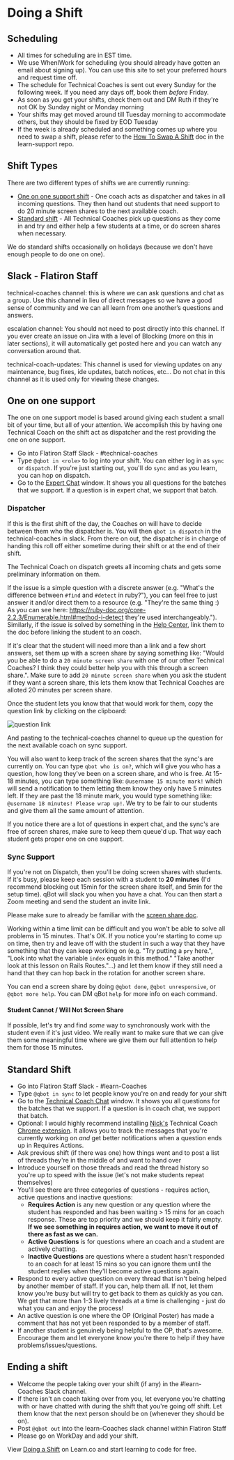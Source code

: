 # Doing a Shift

## Scheduling

- All times for scheduling are in EST time.
- We use WhenIWork for scheduling (you should already have gotten an email about signing up). You can use this site to set your preferred hours and request time off.
- The schedule for Technical Coaches is sent out every Sunday for the following week. If you need any days off, book them *before* Friday.
- As soon as you get your shifts, check them out and DM Ruth if they're not OK by Sunday night or Monday morning
- Your shifts may get moved around till Tuesday morning to accommodate others, but they should be fixed by EOD Tuesday
- If the week is already scheduled and something comes up where you need to swap a shift, please refer to the [How To Swap A Shift](https://github.com/flatiron-labs/learn-support/blob/master/how-to-swap-a-shift.md) doc in the learn-support repo. 

## Shift Types

There are two different types of shifts we are currently running:

- [One on one support shift](#one-on-one-support) - One coach acts as dispatcher and takes in all incoming questions. They then hand out students that need support to do 20 minute screen shares to the next available coach. 
- [Standard shift](#standard-shift) - All Technical Coaches pick up questions as they come in and try and either help a few students at a time, or do screen shares when necessary. 

We do standard shifts occasionally on holidays (because we don't have enough people to do one on one).

## Slack - Flatiron Staff

technical-coaches channel: this is where we can ask questions and chat as a group. Use this channel in lieu of direct messages so we have a good sense of community and we can all learn from one another’s questions and answers.

escalation channel: You should not need to post directly into this channel. If you ever create an issue on Jira with a level of Blocking (more on this in later sections), it will automatically get posted here and you can watch any conversation around that.

technical-coach-updates: This channel is used for viewing updates on any maintenance, bug fixes, ide updates, batch notices, etc... Do not chat in this channel as it is used only for viewing these changes.

## One on one support

The one on one support model is based around giving each student a small bit of your time, but all of your attention. We accomplish this by having one Technical Coach on the shift act as dispatcher and the rest providing the one on one support. 

- Go into Flatiron Staff Slack - #technical-coaches
- Type `@qbot in <role>` to log into your shift. You can either log in as `sync` or `dispatch`. If you're just starting out, you'll do `sync` and as you learn, you can hop on dispatch. 
- Go to the [Expert Chat](https://learn.co/expert-chat) window. It shows you all questions for the batches that we support. If a question is in expert chat, we support that batch.

### Dispatcher

If this is the first shift of the day, the Coaches on will have to decide between them who the dispatcher is. You will then `qbot in dispatch` in the technical-coaches in slack. From there on out, the dispatcher is in charge of handing this roll off either sometime during their shift or at the end of their shift. 

The Technical Coach on dispatch greets all incoming chats and gets some preliminary information on them. 

If the issue is a simple question with a discrete answer (e.g. "What's the difference between `#find` and `#detect` in ruby?"), you can feel free to just answer it and/or direct them to a resource (e.g. "They're the same thing :) As you can see here: https://ruby-doc.org/core-2.2.3/Enumerable.html#method-i-detect they're used interchangeably."). Similarly, if the issue is solved by something in the [Help Center](http://help.learn.co/), link them to the doc before linking the student to an coach.

If it's clear that the student will need more than a link and a few short answers, set them up with a screen share by saying something like: "Would you be able to do a `20 minute screen share` with one of our other Technical Coaches? I think they could better help you with this through a screen share.". Make sure to add `20 minute screen share` when you ask the student if they want a screen share, this lets them know that Technical Coaches are alloted 20 minutes per screen share.

Once the student lets you know that that would work for them, copy the question link by clicking on the clipboard:

![question link](https://s3.amazonaws.com/learn-experts/expert-chat-clipboard.png)

And pasting to the technical-coaches channel to queue up the question for the next available coach on sync support.

You will also want to keep track of the screen shares that the sync's are currently on. You can type `qbot who is on?`, which will give you who has a question, how long they've been on a screen share, and who is free. At 15-18 minutes, you can type something like: `@username 15 minute mark!` which will send a notification to them letting them know they only have 5 minutes left. If they are past the 18 minute mark, you would type something like: `@username 18 minutes! Please wrap up!`. We try to be fair to our students and give them all the same amount of attention.

If you notice there are a lot of questions in expert chat, and the sync's are free of screen shares, make sure to keep them queue'd up. That way each student gets proper one on one support.

### Sync Support

If you're not on Dispatch, then you'll be doing screen shares with students. If it's busy, please keep each session with a student to **20 minutes** (I'd recommend blocking out 15min for the screen share itself, and 5min for the setup time). qBot will slack you when you have a chat. You can then start a Zoom meeting and send the student an invite link. 

Please make sure to already be familiar with the [screen share doc](https://github.com/flatiron-labs/learn-support/blob/master/screen-sharing.md).

Working within a time limit can be difficult and you won't be able to solve all problems in 15 minutes. That's OK. If you notice you're starting to come up on time, then try and leave off with the student in such a way that they have something that they can keep working on (e.g. "Try putting a `pry` here.", "Look into what the variable `index` equals in this method." "Take another look at this lesson on Rails Routes."...) and let them know if they still need a hand that they can hop back in the rotation for another screen share.

You can end a screen share by doing `@qbot done`, `@qbot unresponsive`, or `@qbot more help`. You can DM qBot `help` for more info on each command. 

#### Student Cannot / Will Not Screen Share

If possible, let's try and find _some_ way to synchronously work with the student even if it's just video. We really want to make sure that we can give them some meaningful time where we give them our full attention to help them for those 15 minutes. 

## Standard Shift

- Go into Flatiron Staff Slack - #learn-Coaches
- Type `@qbot in sync` to let people know you're on and ready for your shift
- Go to the [Technical Coach Chat](https://learn.co/coach-chat) window. It shows you all questions for the batches that we support. If a question is in coach chat, we support that batch.
- Optional: I would highly recommend installing [Nick's](https://github.com/NStephenson) Technical Coach [Chrome extension](https://chrome.google.com/webstore/detail/le3/hjjhpafjpkkjbdchnaeikofponobhngc). It allows you to track the messages that you're currently working on _and_ get better notifications when a question ends up in Requires Actions.
- Ask previous shift (if there was one) how things went and to post a list of threads they're in the middle of and want to hand over
- Introduce yourself on those threads and read the thread history so you're up to speed with the issue (let's not make students repeat themselves)
- You'll see there are three categories of questions - requires action, active questions and inactive questions:
  - **Requires Action** is any new question or any question where the student has responded and has been waiting > 15 mins for an coach response. These are top priority and we should keep it fairly empty. **If we see something in requires action, we want to move it out of there as fast as we can.**
  - **Active Questions** is for questions where an coach and a student are actively chatting.
  - **Inactive Questions** are questions where a student hasn't responded to an coach for at least 15 mins so you can ignore them until the student replies when they'll become active questions again.
- Respond to every active question on every thread that isn't being helped by another member of staff. If you can, help them all. If not, let them know you're busy but will try to get back to them as quickly as you can. We get that more than 1-3 lively threads at a time is challenging - just do what you can and enjoy the process!
- An active question is one where the OP (Original Poster) has made a comment that has not yet been responded to by a member of staff.
- If another student is genuinely being helpful to the OP, that's awesome. Encourage them and let everyone know you're there to help if they have problems/issues/questions.

## Ending a shift

- Welcome the people taking over your shift (if any) in the #learn-Coaches Slack channel.
- If there isn't an coach taking over from you, let everyone you're chatting with or have chatted with during the shift that you're going off shift. Let them know that the next person should be on (whenever they should be on).
- Post `@qbot out` into the learn-Coaches slack channel within Flatiron Staff
- Please go on WorkDay and add your shift. 

<p class='util--hide'>View <a href='https://learn.co/lessons/learn-coach-doing-a-shift'>Doing a Shift</a> on Learn.co and start learning to code for free.</p>
